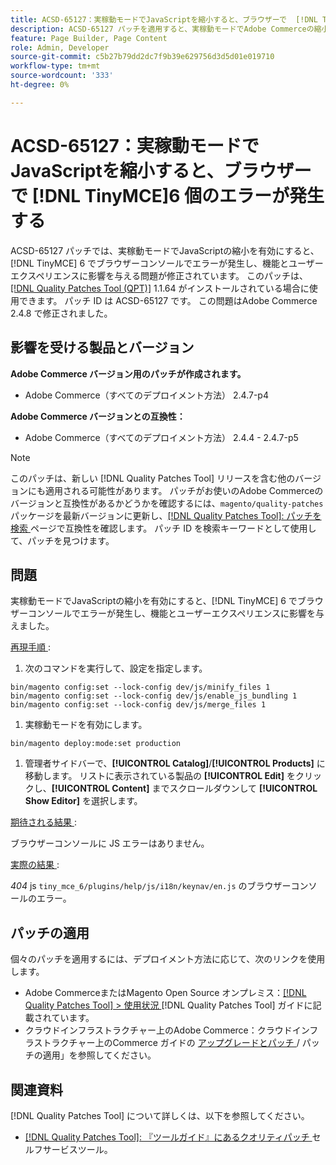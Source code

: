 ```yaml
---
title: ACSD-65127：実稼動モードでJavaScriptを縮小すると、ブラウザーで  [!DNL TinyMCE] 6 エラーが発生する
description: ACSD-65127 パッチを適用すると、実稼動モードでAdobe Commerceの縮小を有効にすると  [!DNL TinyMCE] 6 でブラウザーコンソールにエラーが発生し、機能とユーザーエクスペリエンスに影響を与えるJavaScriptの問題が修正されます。
feature: Page Builder, Page Content
role: Admin, Developer
source-git-commit: c5b27b79dd2dc7f9b39e629756d3d5d01e019710
workflow-type: tm+mt
source-wordcount: '333'
ht-degree: 0%

---
```



# ACSD-65127：実稼動モードでJavaScriptを縮小すると、ブラウザーで [!DNL TinyMCE]6 個のエラーが発生する

ACSD-65127 パッチでは、実稼動モードでJavaScriptの縮小を有効にすると、[!DNL TinyMCE] 6 でブラウザーコンソールでエラーが発生し、機能とユーザーエクスペリエンスに影響を与える問題が修正されています。 このパッチは、[[!DNL Quality Patches Tool (QPT)]](/help/tools/quality-patches-tool/quality-patches-tool-to-self-serve-quality-patches.md) 1.1.64 がインストールされている場合に使用できます。 パッチ ID は ACSD-65127 です。 この問題はAdobe Commerce 2.4.8 で修正されました。

## 影響を受ける製品とバージョン

**Adobe Commerce バージョン用のパッチが作成されます。**

* Adobe Commerce（すべてのデプロイメント方法） 2.4.7-p4

**Adobe Commerce バージョンとの互換性：**

* Adobe Commerce（すべてのデプロイメント方法） 2.4.4 - 2.4.7-p5

>[!NOTE]
>
>このパッチは、新しい [!DNL Quality Patches Tool] リリースを含む他のバージョンにも適用される可能性があります。 パッチがお使いのAdobe Commerceのバージョンと互換性があるかどうかを確認するには、`magento/quality-patches` パッケージを最新バージョンに更新し、[[!DNL Quality Patches Tool]: パッチを検索 ](https://experienceleague.adobe.com/tools/commerce-quality-patches/index.html) ページで互換性を確認します。 パッチ ID を検索キーワードとして使用して、パッチを見つけます。

## 問題

実稼動モードでJavaScriptの縮小を有効にすると、[!DNL TinyMCE] 6 でブラウザーコンソールでエラーが発生し、機能とユーザーエクスペリエンスに影響を与えました。

<u> 再現手順 </u>:

1. 次のコマンドを実行して、設定を指定します。

```
bin/magento config:set --lock-config dev/js/minify_files 1
bin/magento config:set --lock-config dev/js/enable_js_bundling 1
bin/magento config:set --lock-config dev/js/merge_files 1
```

1. 実稼動モードを有効にします。

```
bin/magento deploy:mode:set production
```

1. 管理者サイドバーで、**[!UICONTROL Catalog]**/**[!UICONTROL Products]** に移動します。 リストに表示されている製品の **[!UICONTROL Edit]** をクリックし、**[!UICONTROL Content]** までスクロールダウンして **[!UICONTROL Show Editor]** を選択します。

<u> 期待される結果 </u>:

ブラウザーコンソールに JS エラーはありません。

<u> 実際の結果 </u>:

*404* js `tiny_mce_6/plugins/help/js/i18n/keynav/en.js` のブラウザーコンソールのエラー。

## パッチの適用

個々のパッチを適用するには、デプロイメント方法に応じて、次のリンクを使用します。

* Adobe CommerceまたはMagento Open Source オンプレミス：[[!DNL Quality Patches Tool] > 使用状況 ](/help/tools/quality-patches-tool/usage.md)[!DNL Quality Patches Tool] ガイドに記載されています。
* クラウドインフラストラクチャー上のAdobe Commerce：クラウドインフラストラクチャー上のCommerce ガイドの [ アップグレードとパッチ ](https://experienceleague.adobe.com/en/docs/commerce-on-cloud/user-guide/develop/upgrade/apply-patches)/ パッチの適用」を参照してください。

## 関連資料

[!DNL Quality Patches Tool] について詳しくは、以下を参照してください。

* [[!DNL Quality Patches Tool]: 『ツールガイド』にあるクオリティパッチ ](/help/tools/quality-patches-tool/quality-patches-tool-to-self-serve-quality-patches.md) セルフサービスツール。
